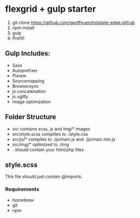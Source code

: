# flexgrid + gulp starter

1. git clone https://github.com/geoffyuen/hotplate-edge.github
2. npm install
3. gulp
4. Profit!

## Gulp Includes:

- Sass
- Autoprefixer
- Pixrem
- Sourcemapping
- Browsersync
- js concatenation
- js uglify
- image optimization

## Folder Structure

- *src* contains scss, js and img/* images
- src/style.scss compliles to ./style.css
- src/js/* compiles to ./js/main.js and ./js/main.min.js
- src/img/* optimized to ./img
- . should contain your html/php files

## style.scss

This file should just contain @imports.

### Requirements

- homebrew
- git
- npm